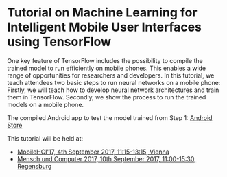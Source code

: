 # Tutorial on Machine Learning for Intelligent Mobile User Interfaces using TensorFlow
One key feature of TensorFlow includes the possibility to compile the trained model to run efficiently on mobile phones. This enables a wide range of opportunities for researchers and developers. In this tutorial, we teach attendees two basic steps to run neural networks on a mobile phone: Firstly, we will teach how to develop neural network architectures and train them in TensorFlow. Secondly, we show the process to run the trained models on a mobile phone.

The compiled Android app to test the model trained from Step 1:  [Android Store](https://play.google.com/store/apps/details?id=io.interactionlab.tutorial_mobile_example)

This tutorial will be held at:
* [MobileHCI'17, 4th September 2017, 11:15-13:15, Vienna](https://interactionlab.io/imui-mobilehci17/)
* [Mensch und Computer 2017, 10th September 2017, 11:00-15:30, Regensburg](http://muc2017.mensch-und-computer.de/programm/tutorials-mci/)
